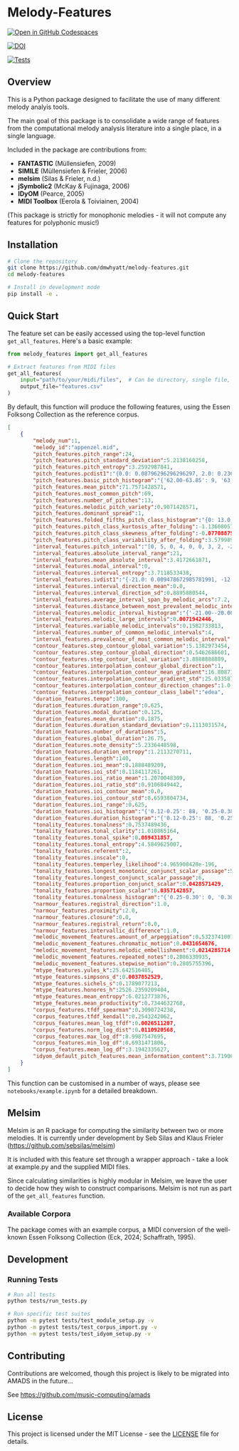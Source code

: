 # Melody-Features

[![Open in GitHub Codespaces](https://github.com/codespaces/badge.svg)](https://github.com/codespaces/new?hide_repo_select=true&ref=main&repo=1023590972)

[![DOI](https://zenodo.org/badge/1023590972.svg)](https://doi.org/10.5281/zenodo.16894207)

[![Tests](https://github.com/dmwhyatt/melody-features/workflows/Tests/badge.svg)](https://github.com/dmwhyatt/melody-features/actions)

## Overview
This is a Python package designed to facilitate the use of many different melody analyis tools. 

The main goal of this package is to consolidate a wide range of features from the computational melody analysis literature
into a single place, in a single language.

Included in the package are contributions from:

- **FANTASTIC** (Müllensiefen, 2009)
- **SIMILE** (Müllensiefen & Frieler, 2006)
- **melsim** (Silas & Frieler, n.d.)
- **jSymbolic2** (McKay & Fujinaga, 2006)
- **IDyOM** (Pearce, 2005)
- **MIDI Toolbox** (Eerola & Toiviainen, 2004)

(This package is strictly for monophonic melodies - it will not compute any features for polyphonic music!)

## Installation

```bash
# Clone the repository
git clone https://github.com/dmwhyatt/melody-features.git
cd melody-features

# Install in development mode
pip install -e .
```

## Quick Start

The feature set can be easily accessed using the top-level function `get_all_features`. Here's a basic example:

```python
from melody_features import get_all_features

# Extract features from MIDI files
get_all_features(
    input="path/to/your/midi/files",  # Can be directory, single file, or list of files
    output_file="features.csv"
)
```

By default, this function will produce the following features, using the Essen Folksong Collection as the
reference corpus.

```json
[
    {
        "melody_num":1,
        "melody_id":"appenzel.mid",
        "pitch_features.pitch_range":24,
        "pitch_features.pitch_standard_deviation":5.2138160258,
        "pitch_features.pitch_entropy":3.2592987841,
        "pitch_features.pcdist1":"{0.0: 0.08796296296296297, 2.0: 0.2361111111111111, 4.0: 0.037037037037037035, 6.0: 0.018518518518518517, 7.0: 0.19907407407407407, 9.0: 0.17592592592592593, 11.0: 0.24537037037037035}",
        "pitch_features.basic_pitch_histogram":"{'62.00-63.85': 9, '63.85-65.69': 3, '65.69-67.54': 14, '67.54-69.38': 27, '69.38-71.23': 25, '71.23-73.08': 13, '73.08-74.92': 23, '74.92-76.77': 5, '76.77-78.62': 0, '78.62-80.46': 9, '80.46-82.31': 2, '82.31-84.15': 9, '84.15-86.00': 1}",
        "pitch_features.mean_pitch":71.7571428571,
        "pitch_features.most_common_pitch":69,
        "pitch_features.number_of_pitches":13,
        "pitch_features.melodic_pitch_variety":0.9071428571,
        "pitch_features.dominant_spread":1,
        "pitch_features.folded_fifths_pitch_class_histogram":"{0: 13.0, 7: 19.0, 2: 33.0, 9: 29.0, 4: 8.0, 11: 34.0, 6: 4.0}",
        "pitch_features.pitch_class_kurtosis_after_folding":-1.1360805712,
        "pitch_features.pitch_class_skewness_after_folding":-0.0770887536,
        "pitch_features.pitch_class_variability_after_folding":3.5799897389,
        "interval_features.pitch_interval":"[0, 5, 0, 4, 0, 0, 3, 2, -2, -3, 0, 0, 3, -2, -3, 0, 0, 2, 8, 4, -21, 0, 5, 0, 2, 2, 0, 1, 2, 2, -2, -3, 0, 0, 3, -2, -3, 0, 0, 2, -4, 2, 0, 0, -2, -1, -2, -2, 7, 0, -2, -1, -2, -2, 7, 0, 5, -8, 3, 0, -2, -3, 2, -4, 0, 0, 5, 0, 4, -2, 2, 1, 2, 2, -2, -3, 1, -1, 3, -2, -3, 0, 0, 2, 8, 4, -12, 0, 3, -2, -3, 0, 0, 2, 0, 3, -2, -3, 3, 9, -12, 3, 4, -2, -3, 12, -4, -8, 3, -2, -3, 3, 9, -12, 3, 4, -2, -3, 12, -4, -5, 9, -4, -5, 9, -9, 5, -5, 9, -9, 5, -5, 9, -9, 5, -5, 12, -3, -4]",
        "interval_features.absolute_interval_range":21,
        "interval_features.mean_absolute_interval":3.4172661871,
        "interval_features.modal_interval":0,
        "interval_features.interval_entropy":3.7118533438,
        "interval_features.ivdist1":"{-21.0: 0.009478672985781991, -12.0: 0.018957345971563982, -9.0: 0.014218009478672987, -8.0: 0.04265402843601896, -5.0: 0.07582938388625593, -4.0: 0.047393364928909956, -3.0: 0.0995260663507109, -2.0: 0.1137440758293839, -1.0: 0.014218009478672987, 0.0: 0.24170616113744078, 1.0: 0.018957345971563982, 2.0: 0.08530805687203792, 3.0: 0.05687203791469195, 4.0: 0.047393364928909956, 5.0: 0.04265402843601896, 7.0: 0.009478672985781991, 8.0: 0.018957345971563982, 9.0: 0.028436018957345974, 12.0: 0.014218009478672987}",
        "interval_features.interval_direction_mean":0.0,
        "interval_features.interval_direction_sd":0.8895880544,
        "interval_features.average_interval_span_by_melodic_arcs":7.2,
        "interval_features.distance_between_most_prevalent_melodic_intervals":2.0,
        "interval_features.melodic_interval_histogram":"{'-21.00--20.00': 1, '-20.00--19.00': 0, '-19.00--18.00': 0, '-18.00--17.00': 0, '-17.00--16.00': 0, '-16.00--15.00': 0, '-15.00--14.00': 0, '-14.00--13.00': 0, '-13.00--12.00': 0, '-12.00--11.00': 3, '-11.00--10.00': 0, '-10.00--9.00': 0, '-9.00--8.00': 3, '-8.00--7.00': 2, '-7.00--6.00': 0, '-6.00--5.00': 0, '-5.00--4.00': 5, '-4.00--3.00': 6, '-3.00--2.00': 13, '-2.00--1.00': 19, '-1.00-0.00': 3, '0.00-1.00': 29, '1.00-2.00': 3, '2.00-3.00': 14, '3.00-4.00': 12, '4.00-5.00': 6, '5.00-6.00': 7, '6.00-7.00': 0, '7.00-8.00': 2, '8.00-9.00': 2, '9.00-10.00': 6, '10.00-11.00': 0, '11.00-12.00': 3}",
        "interval_features.melodic_large_intervals":0.0071942446,
        "interval_features.variable_melodic_intervals":0.1582733813,
        "interval_features.number_of_common_melodic_intervals":4,
        "interval_features.prevalence_of_most_common_melodic_interval":0.2086330935,
        "contour_features.step_contour_global_variation":5.1382973454,
        "contour_features.step_contour_global_direction":0.5462686601,
        "contour_features.step_contour_local_variation":3.8888888889,
        "contour_features.interpolation_contour_global_direction":1,
        "contour_features.interpolation_contour_mean_gradient":16.8087145969,
        "contour_features.interpolation_contour_gradient_std":25.0335871585,
        "contour_features.interpolation_contour_direction_changes":1.0,
        "contour_features.interpolation_contour_class_label":"edea",
        "duration_features.tempo":100,
        "duration_features.duration_range":0.625,
        "duration_features.modal_duration":0.125,
        "duration_features.mean_duration":0.1875,
        "duration_features.duration_standard_deviation":0.1113031574,
        "duration_features.number_of_durations":5,
        "duration_features.global_duration":26.75,
        "duration_features.note_density":5.2336448598,
        "duration_features.duration_entropy":1.2113270711,
        "duration_features.length":140,
        "duration_features.ioi_mean":0.1888489209,
        "duration_features.ioi_std":0.1184117261,
        "duration_features.ioi_ratio_mean":1.2070048309,
        "duration_features.ioi_ratio_std":0.9106849442,
        "duration_features.ioi_contour_mean":0.0,
        "duration_features.ioi_contour_std":0.6593804734,
        "duration_features.ioi_range":0.625,
        "duration_features.ioi_histogram":"{'0.12-0.25': 88, '0.25-0.38': 45, '0.38-0.50': 0, '0.50-0.62': 1, '0.62-0.75': 5}",
        "duration_features.duration_histogram":"{'0.12-0.25': 88, '0.25-0.38': 46, '0.38-0.50': 0, '0.50-0.62': 2, '0.62-0.75': 4}",
        "tonality_features.tonalness":0.7537489436,
        "tonality_features.tonal_clarity":1.010865164,
        "tonality_features.tonal_spike":0.089431857,
        "tonality_features.tonal_entropy":4.5849625007,
        "tonality_features.referent":2,
        "tonality_features.inscale":0,
        "tonality_features.temperley_likelihood":4.965908428e-196,
        "tonality_features.longest_monotonic_conjunct_scalar_passage":5,
        "tonality_features.longest_conjunct_scalar_passage":6,
        "tonality_features.proportion_conjunct_scalar":0.0428571429,
        "tonality_features.proportion_scalar":0.0357142857,
        "tonality_features.tonalness_histogram":"{'0.25-0.30': 0, '0.30-0.34': 0, '0.34-0.38': 0, '0.38-0.42': 0, '0.42-0.46': 0, '0.46-0.50': 0, '0.50-0.55': 0, '0.55-0.59': 0, '0.59-0.63': 0, '0.63-0.67': 0, '0.67-0.71': 0, '0.71-0.75': 0, '0.75-0.80': 1, '0.80-0.84': 0, '0.84-0.88': 0, '0.88-0.92': 0, '0.92-0.96': 0, '0.96-1.00': 0, '1.00-1.05': 0, '1.05-1.09': 0, '1.09-1.13': 0, '1.13-1.17': 0, '1.17-1.21': 0, '1.21-1.25': 0}",
        "narmour_features.registral_direction":1.0,
        "narmour_features.proximity":2.0,
        "narmour_features.closure":0.0,
        "narmour_features.registral_return":0.0,
        "narmour_features.intervallic_difference":1.0,
        "melodic_movement_features.amount_of_arpeggiation":0.5323741007,
        "melodic_movement_features.chromatic_motion":0.0431654676,
        "melodic_movement_features.melodic_embellishment":0.0214285714,
        "melodic_movement_features.repeated_notes":0.2086330935,
        "melodic_movement_features.stepwise_motion":0.2805755396,
        "mtype_features.yules_k":25.642516485,
        "mtype_features.simpsons_d":0.0037852529,
        "mtype_features.sichels_s":0.1789077213,
        "mtype_features.honores_h":2526.2359209404,
        "mtype_features.mean_entropy":6.0212773876,
        "mtype_features.mean_productivity":0.7344632768,
        "corpus_features.tfdf_spearman":0.3090724238,
        "corpus_features.tfdf_kendall":0.2543242062,
        "corpus_features.mean_log_tfdf":0.0026511207,
        "corpus_features.norm_log_dist":0.0110920568,
        "corpus_features.max_log_df":8.9987547695,
        "corpus_features.min_log_df":0.6931471806,
        "corpus_features.mean_log_df":3.1942335627,
        "idyom_default_pitch_features.mean_information_content":3.719061
    }
]
```

This function can be customised in a number of ways, please see `notebooks/example.ipynb` for a detailed breakdown.

## Melsim

Melsim is an R package for computing the similarity between two or more melodies. It is currently under development by Seb Silas and Klaus Frieler (https://github.com/sebsilas/melsim)

It is included with this feature set through a wrapper approach - take a look at example.py and the supplied MIDI files.

Since calculating similarities is highly modular in Melsim, we leave the user to decide how they wish to construct comparisons. Melsim is not run as part of the `get_all_features` function.

### Available Corpora

The package comes with an example corpus, a MIDI conversion of the well-known Essen Folksong Collection (Eck, 2024; Schaffrath, 1995).

## Development

### Running Tests

```bash
# Run all tests
python tests/run_tests.py

# Run specific test suites
python -m pytest tests/test_module_setup.py -v
python -m pytest tests/test_corpus_import.py -v
python -m pytest tests/test_idyom_setup.py -v
```

## Contributing

Contributions are welcomed, though this project is likely to be migrated into AMADS in the future...

See https://github.com/music-computing/amads

## License

This project is licensed under the MIT License - see the [LICENSE](LICENSE) file for details.
